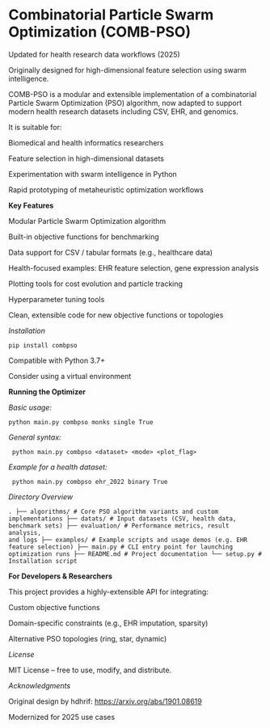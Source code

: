 # Combinatorial Particle Swarm Optimization (COMB-PSO)

Updated for health research data workflows (2025)

Originally designed for high-dimensional feature selection using swarm intelligence.

COMB-PSO is a modular and extensible implementation of a combinatorial Particle Swarm Optimization (PSO) algorithm, now adapted to support modern health research datasets including CSV, EHR, and genomics.

It is suitable for:

Biomedical and health informatics researchers

Feature selection in high-dimensional datasets

Experimentation with swarm intelligence in Python

Rapid prototyping of metaheuristic optimization workflows

**Key Features**

Modular Particle Swarm Optimization algorithm

Built-in objective functions for benchmarking

Data support for CSV / tabular formats (e.g., healthcare data)

Health-focused examples: EHR feature selection, gene expression analysis

Plotting tools for cost evolution and particle tracking

Hyperparameter tuning tools

Clean, extensible code for new objective functions or topologies

*Installation*

`pip install combpso`


Compatible with Python 3.7+

Consider using a virtual environment

**Running the Optimizer**

*Basic usage:*



`python main.py combpso monks single True`


*General syntax:*



` python main.py combpso <dataset> <mode> <plot_flag>`


*Example for a health dataset:*



` python main.py combpso ehr_2022 binary True`


*Directory Overview*


<code>.
├── algorithms/         # Core PSO algorithm variants and custom implementations
├── datats/             # Input datasets (CSV, health data, benchmark sets)
├── evaluation/         # Performance metrics, result analysis, and logs
├── examples/           # Example scripts and usage demos (e.g. EHR feature selection)
├── main.py             # CLI entry point for launching optimization runs
├── README.md           # Project documentation
└── setup.py            # Installation script
</code>


**For Developers & Researchers**

This project provides a highly-extensible API for integrating:

Custom objective functions

Domain-specific constraints (e.g., EHR imputation, sparsity)

Alternative PSO topologies (ring, star, dynamic)

*License*

MIT License – free to use, modify, and distribute.

*Acknowledgments*

Original design by hdhrif: https://arxiv.org/abs/1901.08619

Modernized for 2025 use cases 
